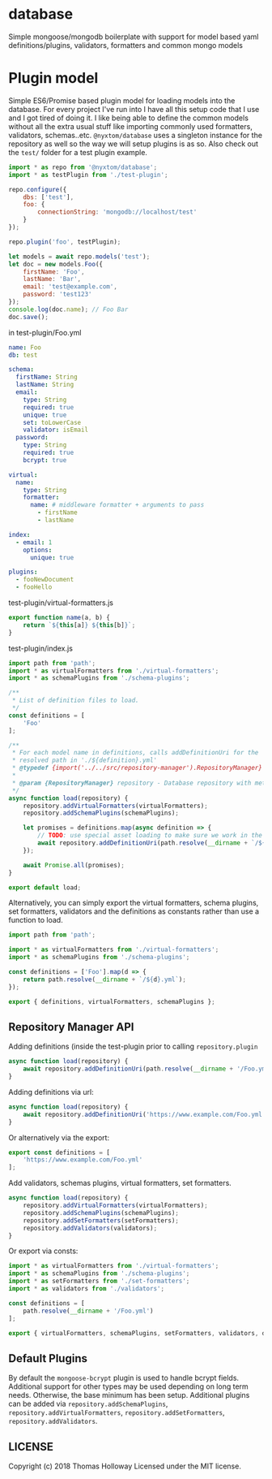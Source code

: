 # database
Simple mongoose/mongodb boilerplate with support for model based yaml definitions/plugins, validators, formatters and common mongo models

# Plugin model

Simple ES6/Promise based plugin model for loading models into the database. For every project I've run into I have all this setup code that I use and I got tired of doing it. I like being able to define the common models without all the extra usual stuff like importing commonly used formatters, validators, schemas..etc. `@nyxtom/database` uses a singleton instance for the repository as well so the way we will setup plugins is as so. Also check out the `test/` folder for a test plugin example.

```js
import * as repo from '@nyxtom/database';
import * as testPlugin from './test-plugin';

repo.configure({
    dbs: ['test'],
    foo: {
        connectionString: 'mongodb://localhost/test'
    }
});

repo.plugin('foo', testPlugin);

let models = await repo.models('test');
let doc = new models.Foo({
    firstName: 'Foo',
    lastName: 'Bar',
    email: 'test@example.com',
    password: 'test123'
});
console.log(doc.name); // Foo Bar
doc.save();
```

in test-plugin/Foo.yml
```yaml
name: Foo
db: test

schema:
  firstName: String
  lastName: String
  email:
    type: String
    required: true
    unique: true
    set: toLowerCase
    validator: isEmail
  password:
    type: String
    required: true
    bcrypt: true

virtual:
  name:
    type: String
    formatter:
      name: # middleware formatter + arguments to pass
        - firstName
        - lastName

index:
  - email: 1
    options:
      unique: true

plugins:
  - fooNewDocument
  - fooHello
```

test-plugin/virtual-formatters.js
```js
export function name(a, b) {
    return `${this[a]} ${this[b]}`;
}
```

test-plugin/index.js
```js
import path from 'path';
import * as virtualFormatters from './virtual-formatters';
import * as schemaPlugins from './schema-plugins';

/**
 * List of definition files to load.
 */
const definitions = [
    'Foo'
];

/**
 * For each model name in definitions, calls addDefinitionUri for the
 * resolved path in './${definition}.yml'
 * @typedef {import('../../src/repository-manager').RepositoryManager} RepositoryManager
 *
 * @param {RepositoryManager} repository - Database repository with methods for adding definitions/schemas
 */
async function load(repository) {
    repository.addVirtualFormatters(virtualFormatters);
    repository.addSchemaPlugins(schemaPlugins);

    let promises = definitions.map(async definition => {
        // TODO: use special asset loading to make sure we work in the browser
        await repository.addDefinitionUri(path.resolve(__dirname + `/${definition}.yml`));
    });

    await Promise.all(promises);
}

export default load;
```

Alternatively, you can simply export the virtual formatters, schema plugins, set formatters, validators and the definitions as constants rather than use a function to load.

```js
import path from 'path';

import * as virtualFormatters from './virtual-formatters';
import * as schemaPlugins from './schema-plugins';

const definitions = ['Foo'].map(d => {
    return path.resolve(__dirname + `/${d}.yml`);
});

export { definitions, virtualFormatters, schemaPlugins };
```

## Repository Manager API

Adding definitions (inside the test-plugin prior to calling `repository.plugin`

```js
async function load(repository) {
    await repository.addDefinitionUri(path.resolve(__dirname + '/Foo.yml'));
}
```

Adding definitions via url:

```js
async function load(repository) {
    await repository.addDefinitionUri('https://www.example.com/Foo.yml');
}
```

Or alternatively via the export:

```js
export const definitions = [
    'https://www.example.com/Foo.yml'
];
```


Add validators, schemas plugins, virtual formatters, set formatters.

```js
async function load(repository) {
    repository.addVirtualFormatters(virtualFormatters);
    repository.addSchemaPlugins(schemaPlugins);
    repository.addSetFormatters(setFormatters);
    repository.addValidators(validators);
}
```

Or export via consts:

```js
import * as virtualFormatters from './virtual-formatters';
import * as schemaPlugins from './schema-plugins';
import * as setFormatters from './set-formatters';
import * as validators from './validators';

const definitions = [
    path.resolve(__dirname + '/Foo.yml')
];

export { virtualFormatters, schemaPlugins, setFormatters, validators, definitions };
```

## Default Plugins

By default the `mongoose-bcrypt` plugin is used to handle bcrypt fields. Additional support for other types may be used depending on long term needs. Otherwise, the base minimum has been setup. Additional plugins can be added via `repository.addSchemaPlugins`, `repository.addVirtualFormatters`, `repository.addSetFormatters`, `repository.addValidators`.

## LICENSE

Copyright (c) 2018 Thomas Holloway
Licensed under the MIT license.
